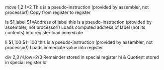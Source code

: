 move $1,$2 $1=$2 
This is a pseudo-instruction (provided by assembler, not processor!) Copy from register to register

la $1,label $1=Address of label 
this is a pseudo-instruction (provided by assembler, not processor!) Loads computed address of label (not its contents) into register load immediate

li $1,100 $1=100 
this is a pseudo-instruction (provided by assembler, not processor!) Loads immediate value into register

div $2,$3 $hi,$low=$2/$3 
Remainder stored in special register hi & Quotient stored in special register lo 